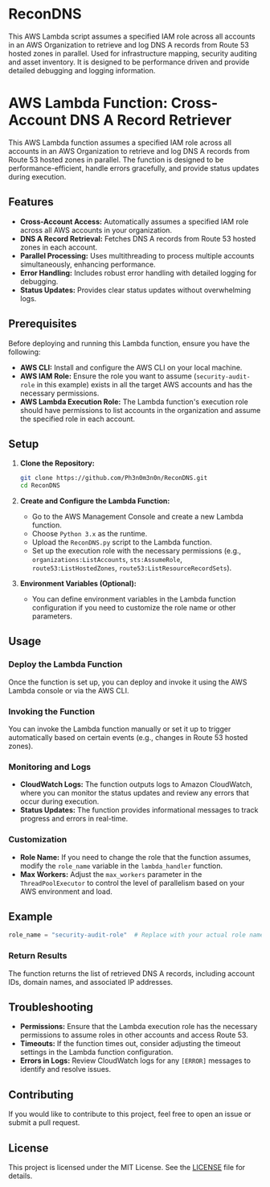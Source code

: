 # ReconDNS
This AWS Lambda script assumes a specified IAM role across all accounts in an AWS Organization to retrieve and log DNS A records from Route 53 hosted zones in parallel. Used for infrastructure mapping, security auditing and asset inventory. It is designed to be performance driven and provide detailed debugging and logging information.

# AWS Lambda Function: Cross-Account DNS A Record Retriever

This AWS Lambda function assumes a specified IAM role across all accounts in an AWS Organization to retrieve and log DNS A records from Route 53 hosted zones in parallel. The function is designed to be performance-efficient, handle errors gracefully, and provide status updates during execution.

## Features

- **Cross-Account Access:** Automatically assumes a specified IAM role across all AWS accounts in your organization.
- **DNS A Record Retrieval:** Fetches DNS A records from Route 53 hosted zones in each account.
- **Parallel Processing:** Uses multithreading to process multiple accounts simultaneously, enhancing performance.
- **Error Handling:** Includes robust error handling with detailed logging for debugging.
- **Status Updates:** Provides clear status updates without overwhelming logs.

## Prerequisites

Before deploying and running this Lambda function, ensure you have the following:

- **AWS CLI:** Install and configure the AWS CLI on your local machine.
- **AWS IAM Role:** Ensure the role you want to assume (`security-audit-role` in this example) exists in all the target AWS accounts and has the necessary permissions.
- **AWS Lambda Execution Role:** The Lambda function's execution role should have permissions to list accounts in the organization and assume the specified role in each account.

## Setup

1. **Clone the Repository:**
   ```bash
   git clone https://github.com/Ph3n0m3n0n/ReconDNS.git
   cd ReconDNS
   ```

2. **Create and Configure the Lambda Function:**
   - Go to the AWS Management Console and create a new Lambda function.
   - Choose `Python 3.x` as the runtime.
   - Upload the `ReconDNS.py` script to the Lambda function.
   - Set up the execution role with the necessary permissions (e.g., `organizations:ListAccounts`, `sts:AssumeRole`, `route53:ListHostedZones`, `route53:ListResourceRecordSets`).

3. **Environment Variables (Optional):**
   - You can define environment variables in the Lambda function configuration if you need to customize the role name or other parameters.

## Usage

### Deploy the Lambda Function

Once the function is set up, you can deploy and invoke it using the AWS Lambda console or via the AWS CLI.

### Invoking the Function

You can invoke the Lambda function manually or set it up to trigger automatically based on certain events (e.g., changes in Route 53 hosted zones).

### Monitoring and Logs

- **CloudWatch Logs:** The function outputs logs to Amazon CloudWatch, where you can monitor the status updates and review any errors that occur during execution.
- **Status Updates:** The function provides informational messages to track progress and errors in real-time.

### Customization

- **Role Name:** If you need to change the role that the function assumes, modify the `role_name` variable in the `lambda_handler` function.
- **Max Workers:** Adjust the `max_workers` parameter in the `ThreadPoolExecutor` to control the level of parallelism based on your AWS environment and load.

## Example

```python
role_name = "security-audit-role"  # Replace with your actual role name
```

### Return Results

The function returns the list of retrieved DNS A records, including account IDs, domain names, and associated IP addresses.

## Troubleshooting

- **Permissions:** Ensure that the Lambda execution role has the necessary permissions to assume roles in other accounts and access Route 53.
- **Timeouts:** If the function times out, consider adjusting the timeout settings in the Lambda function configuration.
- **Errors in Logs:** Review CloudWatch logs for any `[ERROR]` messages to identify and resolve issues.

## Contributing

If you would like to contribute to this project, feel free to open an issue or submit a pull request.

## License

This project is licensed under the MIT License. See the [LICENSE](LICENSE) file for details.

``` 
